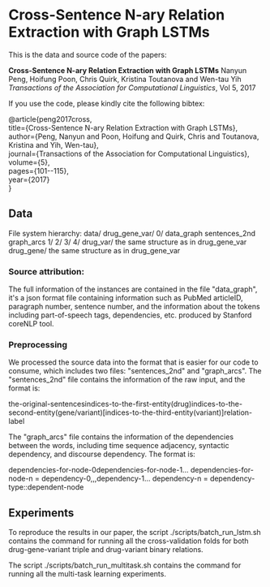 # Cross-Sentence N-ary Relation Extraction with Graph LSTMs 

This is the data and source code of the papers:

**Cross-Sentence N-ary Relation Extraction with Graph LSTMs**
Nanyun Peng, Hoifung Poon, Chris Quirk, Kristina Toutanova and Wen-tau Yih  
*Transactions of the Association for Computational Linguistics*, Vol 5, 2017

If you use the code, please kindly cite the following bibtex:

@article{peng2017cross,  
  title={Cross-Sentence N-ary Relation Extraction with Graph LSTMs},  
  author={Peng, Nanyun and Poon, Hoifung and Quirk, Chris and Toutanova, Kristina and Yih, Wen-tau},  
  journal={Transactions of the Association for Computational Linguistics},  
  volume={5},  
  pages={101--115},  
  year={2017}  
}  

## Data
File system hierarchy:
data/ 
    drug_gene_var/ 
        0/ 
            data_graph 
            sentences_2nd 
            graph_arcs 
        1/ 
        2/ 
        3/ 
        4/ 
    drug_var/ 
        the same structure as in drug_gene_var 
    drug_gene/ 
        the same structure as in drug_gene_var 

### Source attribution: 
The full information of the instances are contained in the file "data_graph", it's a json format file containing information such as PubMed articleID, paragraph number, sentence number, and the information about the tokens including part-of-speech tags, dependencies, etc. produced by Stanford coreNLP tool. 

### Preprocessing
We processed the source data into the format that is easier for our code to consume, which includes two files: "sentences_2nd" and "graph_arcs". The "sentences_2nd" file contains the information of the raw input, and the format is:

the-original-sentences<TAB>indices-to-the-first-entity(drug)<TAB>indices-to-the-second-entity(gene/variant)[<TAB>indices-to-the-third-entity(variant)]<TAB>relation-label   

The "graph_arcs" file contains the information of the dependencies between the words, including time sequence adjacency, syntactic dependency, and discourse dependency. The format is:

dependencies-for-node-0<WHITESPACE>dependencies-for-node-1... 
dependencies-for-node-n = dependency-0,,,dependency-1... 
dependency-n = dependency-type::dependent-node 

## Experiments
To reproduce the results in our paper, the script ./scripts/batch_run_lstm.sh contains the command for running all the cross-validation folds for both drug-gene-variant triple and drug-variant binary relations.

The script ./scripts/batch_run_multitask.sh contains the command for running all the multi-task learning experiments.
